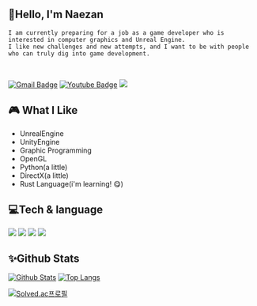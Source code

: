 ## 🌱Hello, I'm Naezan
    
    I am currently preparing for a job as a game developer who is interested in computer graphics and Unreal Engine.
    I like new challenges and new attempts, and I want to be with people who can truly dig into game development.
<br/>

 [![Gmail Badge](https://img.shields.io/badge/Gmail-d14836?style=flat-square&logo=Gmail&logoColor=white&link=mailto:tlsgocks001@gmail.com)](mailto:tlsgocks001@gmail.com) [![Youtube Badge](https://img.shields.io/badge/Youtube-ff0000?style=flat-square&logo=youtube&link=https://www.youtube.com/@naezan/featured)](https://www.youtube.com/@naezan/featured)
![](https://komarev.com/ghpvc/?username=Naezan)
    
## 🎮 What I Like

- UnrealEngine
- UnityEngine
- Graphic Programming
- OpenGL
- Python(a little)
- DirectX(a little)
- Rust Language(i'm learning! 😋)
    
## 💻Tech & language
    
<img src="https://img.shields.io/badge/Unreal-0E1128.svg?style=for-the-badge&logo=Unreal Engine&logoColor=white"/></a>
<img src="https://img.shields.io/badge/Unity-FAFAFA.svg?style=for-the-badge&logo=Unity&logoColor=black"/></a>
<img src="https://img.shields.io/badge/C++-00599C.svg?style=for-the-badge&logo=C%2B%2B&logoColor=white"/></a>
<img src="https://img.shields.io/badge/Csharp-E34F26.svg?style=for-the-badge&logo=Csharp&logoColor=white"/></a>
    
## ✨Github Stats

[![Github Stats](https://github-readme-stats.vercel.app/api?username=Naezan&hide=contribs)](https://github.com/anuraghazra/github-readme-stats)
[![Top Langs](https://github-readme-stats.vercel.app/api/top-langs/?username=Naezan&layout=compact)](https://github.com/anuraghazra/github-readme-stats)

[![Solved.ac프로필](http://mazassumnida.wtf/api/v2/generate_badge?boj=naezan)](https://solved.ac/jhj20071)   

